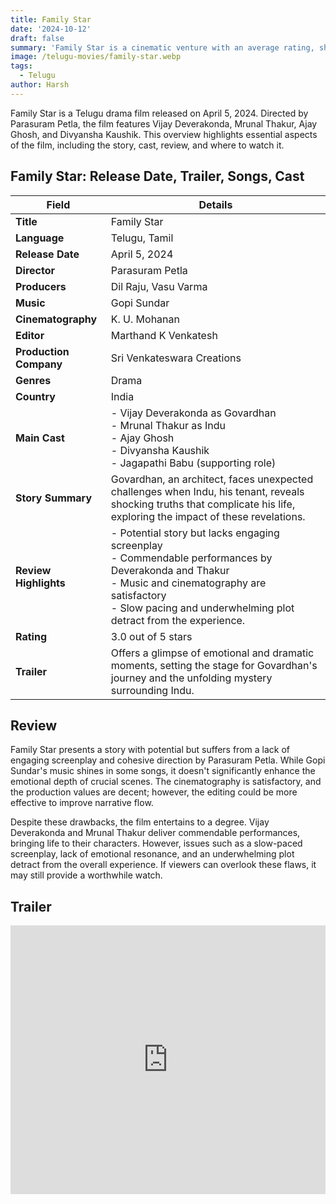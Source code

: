 ```yaml
---
title: Family Star
date: '2024-10-12'
draft: false
summary: 'Family Star is a cinematic venture with an average rating, showcasing a compelling story and a talented cast, complemented by decent visuals.'
image: /telugu-movies/family-star.webp
tags:
  - Telugu
author: Harsh
---
```


Family Star is a Telugu drama film released on April 5, 2024. Directed by Parasuram Petla, the film features Vijay Deverakonda, Mrunal Thakur, Ajay Ghosh, and Divyansha Kaushik. This overview highlights essential aspects of the film, including the story, cast, review, and where to watch it.

## Family Star: Release Date, Trailer, Songs, Cast

| **Field**              | **Details**                                                                                                                                                                                                                 |
| ---------------------- | --------------------------------------------------------------------------------------------------------------------------------------------------------------------------------------------------------------------------- |
| **Title**              | Family Star                                                                                                                                                                                                                 |
| **Language**           | Telugu, Tamil                                                                                                                                                                                                               |
| **Release Date**       | April 5, 2024                                                                                                                                                                                                               |
| **Director**           | Parasuram Petla                                                                                                                                                                                                             |
| **Producers**          | Dil Raju, Vasu Varma                                                                                                                                                                                                        |
| **Music**              | Gopi Sundar                                                                                                                                                                                                                 |
| **Cinematography**     | K. U. Mohanan                                                                                                                                                                                                               |
| **Editor**             | Marthand K Venkatesh                                                                                                                                                                                                        |
| **Production Company** | Sri Venkateswara Creations                                                                                                                                                                                                  |
| **Genres**             | Drama                                                                                                                                                                                                                       |
| **Country**            | India                                                                                                                                                                                                                       |
| **Main Cast**          | - Vijay Deverakonda as Govardhan<br>- Mrunal Thakur as Indu<br>- Ajay Ghosh<br>- Divyansha Kaushik<br>- Jagapathi Babu (supporting role)                                                                                    |
| **Story Summary**      | Govardhan, an architect, faces unexpected challenges when Indu, his tenant, reveals shocking truths that complicate his life, exploring the impact of these revelations.                                                    |
| **Review Highlights**  | - Potential story but lacks engaging screenplay<br>- Commendable performances by Deverakonda and Thakur<br>- Music and cinematography are satisfactory<br>- Slow pacing and underwhelming plot detract from the experience. |
| **Rating**             | 3.0 out of 5 stars                                                                                                                                                                                                          |
| **Trailer**            | Offers a glimpse of emotional and dramatic moments, setting the stage for Govardhan's journey and the unfolding mystery surrounding Indu.                                                                                   |

## Review

Family Star presents a story with potential but suffers from a lack of engaging screenplay and cohesive direction by Parasuram Petla. While Gopi Sundar's music shines in some songs, it doesn't significantly enhance the emotional depth of crucial scenes. The cinematography is satisfactory, and the production values are decent; however, the editing could be more effective to improve narrative flow.

Despite these drawbacks, the film entertains to a degree. Vijay Deverakonda and Mrunal Thakur deliver commendable performances, bringing life to their characters. However, issues such as a slow-paced screenplay, lack of emotional resonance, and an underwhelming plot detract from the overall experience. If viewers can overlook these flaws, it may still provide a worthwhile watch.

## Trailer

<iframe width="100%" height="430" src="https://www.youtube.com/embed/NZbg3JNaqNs?si=KxZHdqFjrR9GfGG7" frameborder="0" allow="accelerometer; autoplay; clipboard-write; encrypted-media; gyroscope; picture-in-picture; web-share" referrerpolicy="strict-origin-when-cross-origin" allowfullscreen></iframe>
